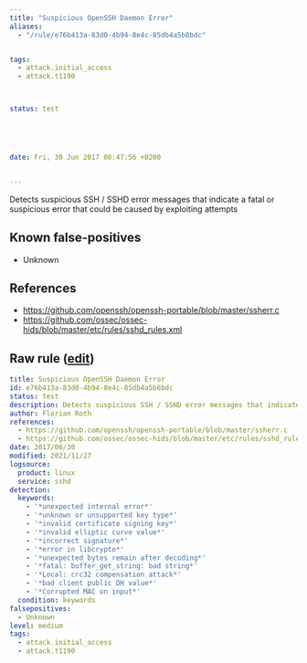 ```yaml
---
title: "Suspicious OpenSSH Daemon Error"
aliases:
  - "/rule/e76b413a-83d0-4b94-8e4c-85db4a5b8bdc"


tags:
  - attack.initial_access
  - attack.t1190



status: test





date: Fri, 30 Jun 2017 08:47:56 +0200


---
```


Detects suspicious SSH / SSHD error messages that indicate a fatal or suspicious error that could be caused by exploiting attempts

<!--more-->


## Known false-positives

* Unknown



## References

* https://github.com/openssh/openssh-portable/blob/master/ssherr.c
* https://github.com/ossec/ossec-hids/blob/master/etc/rules/sshd_rules.xml


## Raw rule ([edit](https://github.com/SigmaHQ/sigma/edit/master/rules/linux/other/lnx_susp_ssh.yml))
```yaml
title: Suspicious OpenSSH Daemon Error
id: e76b413a-83d0-4b94-8e4c-85db4a5b8bdc
status: test
description: Detects suspicious SSH / SSHD error messages that indicate a fatal or suspicious error that could be caused by exploiting attempts
author: Florian Roth
references:
  - https://github.com/openssh/openssh-portable/blob/master/ssherr.c
  - https://github.com/ossec/ossec-hids/blob/master/etc/rules/sshd_rules.xml
date: 2017/06/30
modified: 2021/11/27
logsource:
  product: linux
  service: sshd
detection:
  keywords:
    - '*unexpected internal error*'
    - '*unknown or unsupported key type*'
    - '*invalid certificate signing key*'
    - '*invalid elliptic curve value*'
    - '*incorrect signature*'
    - '*error in libcrypto*'
    - '*unexpected bytes remain after decoding*'
    - '*fatal: buffer_get_string: bad string*'
    - '*Local: crc32 compensation attack*'
    - '*bad client public DH value*'
    - '*Corrupted MAC on input*'
  condition: keywords
falsepositives:
  - Unknown
level: medium
tags:
  - attack.initial_access
  - attack.t1190

```
